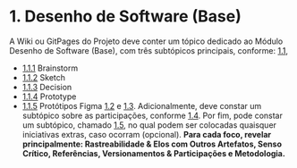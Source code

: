 # 1. Desenho de Software (Base)

A Wiki ou GitPages do Projeto deve conter um tópico dedicado ao Módulo Desenho de Software (Base), com três subtópicos principais, conforme: 
[1.1](/docs/Base/1.1.DesignSprint.md), 
- [1.1.1](/docs/Base/1.1.1.Brainstorm.md)  Brainstorm
- [1.1.2](/docs/Base/1.1.2.Sketch.md)  Sketch
- [1.1.3](/docs/Base/1.1.3.Decision.md) Decision
- [1.1.4](/docs/Base/1.1.4.Prototype.md) Prototype
- [1.1.5](/docs/Base/1.1.5.FigmaPrototypes.md) Protótipos Figma
[1.2](/docs/Base/1.2.ArtefatoGeneralista.md) e 
[1.3](/docs/Base/1.3.ModelagemBPMN.md). Adicionalmente, deve constar um subtópico sobre as participações, conforme 
[1.4](/docs/Base/1.4.ParticipacoesBase.md). Por fim, pode constar um subtópico, chamado 
[1.5](/docs/Base/1.5.IniciativasExtras.md), no qual podem ser colocadas quaisquer iniciativas extras, caso ocorram (opcional). **Para cada foco, revelar principalmente: Rastreabilidade & Elos com Outros Artefatos, Senso Crítico, Referências, Versionamentos & Participações e Metodologia.**
